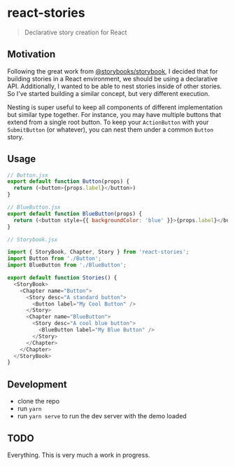 # react-stories
> Declarative story creation for React

## Motivation

Following the great work from
[@storybooks/storybook](https://github.com/storybooks/storybook), I decided that
for building stories in a React environment, we should be using a declarative
API. Additionally, I wanted to be able to nest stories inside of other stories.
So I've started building a similar concept, but very different execution.

Nesting is super useful to keep all components of different implementation but
similar type together. For instance, you may have multiple buttons that extend
from a single root button. To keep your `ActionButton` with your `SubmitButton`
(or whatever), you can nest them under a common `Button` story.

## Usage

```js
// Button.jsx
export default function Button(props) {
  return (<button>{props.label}</button>)
}

// BlueButton.jsx
export default function BlueButton(props) {
  return (<button style={{ backgroundColor: 'blue' }}>{props.label}</button>);
}

// Storybook.jsx

import { StoryBook, Chapter, Story } from 'react-stories';
import Button from './Button';
import BlueButton from './BlueButton';

export default function Stories() {
  <StoryBook>
    <Chapter name="Button">
      <Story desc="A standard button">
        <Button label="My Cool Button" />
      </Story>
      <Chapter name="BlueButton">
        <Story desc="A cool blue button">
          <BlueButton label="My Blue Button" />
        </Story>
      </Chapter>
    </Chapter>
  </StoryBook>
}
```

## Development

- clone the repo
- run `yarn`
- run `yarn serve` to run the dev server with the demo loaded

## TODO

Everything. This is very much a work in progress.
